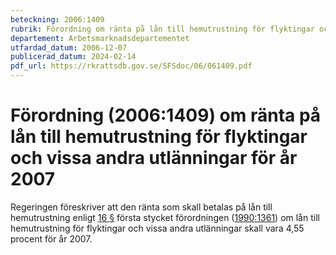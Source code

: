 ```yaml
---
beteckning: 2006:1409
rubrik: Förordning om ränta på lån till hemutrustning för flyktingar och vissa andra utlänningar för år 2007
departement: Arbetsmarknadsdepartementet
utfardad_datum: 2006-12-07
publicerad_datum: 2024-02-14
pdf_url: https://rkrattsdb.gov.se/SFSdoc/06/061409.pdf
---
```


# Förordning (2006:1409) om ränta på lån till hemutrustning för flyktingar och vissa andra utlänningar för år 2007

Regeringen föreskriver att den ränta som skall betalas på lån till hemutrustning enligt [16 §](#16) första stycket förordningen ([1990:1361](https://selex.se/eli/sfs/1990/1361)) om lån till hemutrustning för flyktingar och vissa andra utlänningar skall vara 4,55 procent för år 2007.
